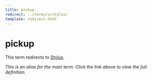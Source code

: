 ```yaml
---
title: pickup
redirect: ../terms/s/stylus/
template: redirect.html
---
```


# pickup

This term redirects to [Stylus](../terms/s/stylus/).

*This is an alias for the main term. Click the link above to view the full definition.*
